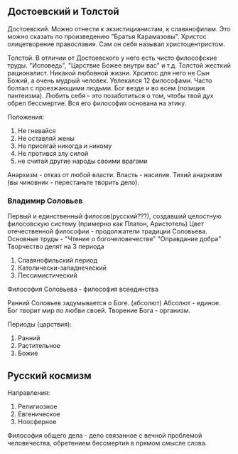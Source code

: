 ## Достоевский и Толстой

Достоевский. Можно отнести к экзистицианистам, к славянофилам. Это можно сказать по произведению "Братья Карамазовы". Христос олицетворение православия. Сам он себя называл христоцентристом.

Толстой. В отличии от Достоевского у него есть чисто философские труды. "Исповедь", "Царствие Божее внутри вас" и т.д. Толстой жесткий рационалист. Никакой любовной жизни. Хрситос для него не Сын Божий, а очень мудрый человек.
Увлекался 12 философами. Часто болтал с проезжающими людьми. 
Бог везде и во всем (позиция пантеизма). 
Любить себя - это позаботиться о том, чтобы твой дух обрел бессмертие. 
Вся его философия основана на этику.

Положения:
1. Не гневайся
2. Не оставляй жены
3. Не присягай никогда и никому
4. Не протився злу силой
5. не считай другие народы своими врагами

Анархизм - отказ от любой власти. Власть - насилие. 
Тихий анархизм (вы чиновник - перестаньте творить дело).

### Владимир Соловьев 
Первый и единственный филосов(русский???), создавший целостную филосовскую систему (примерно как Платон, Аристотель)
Цвет отечественной философии - продолжатели традиции Соловьева. 
Основные труды - "Чтение о богочеловечестве" "Оправдание добра"
Творчество делят на 3 периода
1. Славянофильский период
2. Католически-западнеческий
3. Пессимистический

Философия Соловьева - философия всеединства

Ранний Соловьев задумывается о Боге. (абсолют)
Абсолют - единое.
Бог творит мир по любви своей.
Творение Бога - организм.

Периоды (царствия):
1. Ранний
2. Растительное
3. Божие

## Русский космизм

Направления:
1. Религиозное
2. Евгеническое
3. Ноосферное

Философия общего дела - дело связанное с вечной проблемой человечества, обретением бессмертия в прямом смысле слова.
